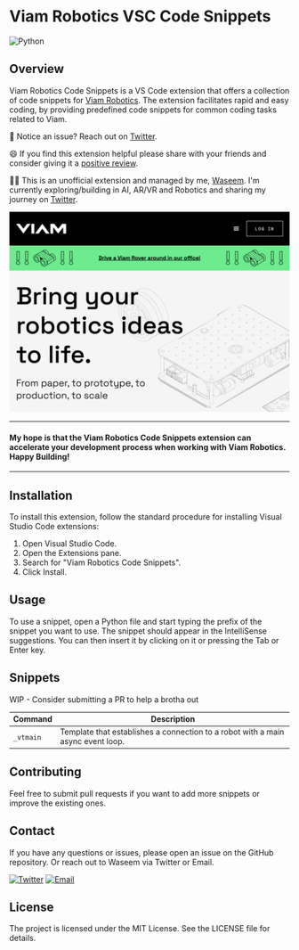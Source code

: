 # Viam Robotics VSC Code Snippets

![Python](https://img.shields.io/badge/python-3670A0?style=for-the-badge&logo=python&logoColor=ffdd54)

## Overview

Viam Robotics Code Snippets is a VS Code extension that offers a collection of code snippets for [Viam Robotics](https://www.viam.com/). The extension facilitates rapid and easy coding, by providing predefined code snippets for common coding tasks related to Viam.

🐞 Notice an issue? Reach out on [Twitter](https://twitter.com/waseemhnyc).

😄 If you find this extension helpful please share with your friends and consider giving it a [positive review](https://marketplace.visualstudio.com/items?itemName=waseemhnyc.viam-robotics-vsc-code-snippets&ssr=false#overview).

👨‍💻 This is an unofficial extension and managed by me, [Waseem](https://twitter.com/waseemhnyc). I'm currently exploring/building in AI, AR/VR and Robotics and sharing my journey on [Twitter](https://twitter.com/waseemhnyc).


![](images/viam-landing-page.png)

------

<h4>My hope is that the Viam Robotics Code Snippets extension can accelerate your development process when working with Viam Robotics. Happy Building!</h4>

------

<!-- ## Compatibility

This extension requires Visual Studio Code version 1.79.0 or above. -->

<!-- ## Features

The extension contributes to the Python language service by providing snippets defined in `./snippets/snippets.code-snippets`. When working in a Python file, you can quickly insert Viam Robotics related code snippets by typing the prefix of the snippet and selecting the snippet from the IntelliSense suggestions. -->

<!-- ## Categories

This extension falls under the "Snippets" category. -->

## Installation

To install this extension, follow the standard procedure for installing Visual Studio Code extensions:

1. Open Visual Studio Code.
2. Open the Extensions pane.
3. Search for "Viam Robotics Code Snippets".
4. Click Install.

## Usage

To use a snippet, open a Python file and start typing the prefix of the snippet you want to use. The snippet should appear in the IntelliSense suggestions. You can then insert it by clicking on it or pressing the Tab or Enter key.

## Snippets

WIP - Consider submitting a PR to help a brotha out

| Command | Description |
| --- | ----------- |
| `_vtmain` | Template that establishes a connection to a robot with a main async event loop. |

## Contributing

Feel free to submit pull requests if you want to add more snippets or improve the existing ones.

## Contact

If you have any questions or issues, please open an issue on the GitHub repository. Or reach out to Waseem via Twitter or Email.

[![Twitter](https://img.shields.io/badge/Twitter-1DA1F2?style=for-the-badge&logo=twitter&logoColor=white)](https://twitter.com/waseemhnyc)
[![Email](https://img.shields.io/badge/Gmail-D14836?style=for-the-badge&logo=gmail&logoColor=white)](mailto:waseemh.nyc@gmail.com)

## License

The project is licensed under the MIT License. See the LICENSE file for details.

